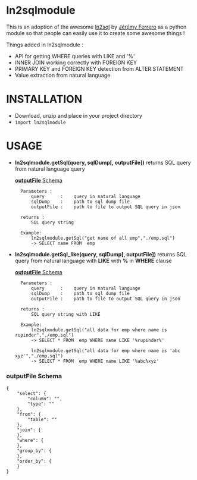 # ln2sqlmodule

This is an adoption of the awesome [ln2sql](https://github.com/FerreroJeremy/ln2sql) by [Jérémy Ferrero](https://github.com/FerreroJeremy) as a python module so that people can easily use it to create some awesome things !

Things added in ln2sqlmodule :

- API for getting WHERE queries with LIKE and '%'
- INNER JOIN working correctly with FOREIGN KEY
- PRIMARY KEY and FOREIGN KEY detection from ALTER STATEMENT
- Value extraction from natural language

# INSTALLATION

- Download, unzip and place in your project directory
- `import ln2sqlmodule`

# USAGE

- **ln2sqlmodule.getSql(query, sqlDump[, outputFile])**
	returns SQL query from natural language query
	
	[**outputFile** Schema](#outputfile-schema)

	    Parameters :
			query      :    query in natural language
			sqlDump    :    path to sql dump file    
			outputFile :    path to file to output SQL query in json       
		
		returns : 
			SQL query string

		Example:
			ln2sqlmodule.getSql("get name of all emp","./emp.sql")
			-> SELECT name FROM  emp

- **ln2sqlmodule.getSql_like(query, sqlDump[, outputFile])**
	returns SQL query from natural language with **LIKE** with **%** in **WHERE** clause
	
	[**outputFile** Schema](#outputfile-schema)

	    Parameters :
			query      :    query in natural language
			sqlDump    :    path to sql dump file
			outputFile :    path to file to output SQL query in json   
		
		returns : 
			SQL query string with LIKE

		Example:
			ln2sqlmodule.getSql("all data for emp where name is rupinder","./emp.sql")
			-> SELECT * FROM  emp WHERE name LIKE '%rupinder%'

			ln2sqlmodule.getSql("all data for emp where name is 'abc xyz'","./emp.sql")
			-> SELECT * FROM  emp WHERE name LIKE '%abc%xyz'

 

### outputFile Schema
	
	{
		"select": {
			"column": "",
			"type": ""
		},
		"from": {
			"table": ""
		},
		"join": {
		},
		"where": {
		},
		"group_by": {
		},
		"order_by": {
		}
	}
